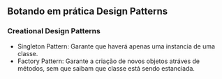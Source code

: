 ## Botando em prática Design Patterns
### Creational Design Patterns
- Singleton Pattern: Garante que haverá apenas uma instancia de uma classe.
- Factory Pattern: Garante a criação de novos objetos atráves de métodos, sem que saibam que classe está sendo estanciada.
